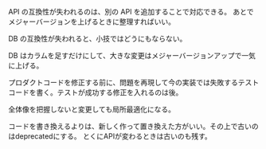 API の互換性が失われるのは、別の API を追加することで対応できる。
あとでメジャーバージョンを上げるときに整理すればいい。

DB の互換性が失われると、小技ではどうにもならない。

DB はカラムを足すだけにして、大きな変更はメジャーバージョンアップで一気に上げる。

プロダクトコードを修正する前に、問題を再現して今の実装では失敗するテストコードを書く。テストが成功する修正を入れるのは後。

全体像を把握しないと変更しても局所最適化になる。

コードを書き換えるよりは、新しく作って置き換えた方がいい。その上で古いのはdeprecatedにする。
とくにAPIが変わるときは古いのも残す。
